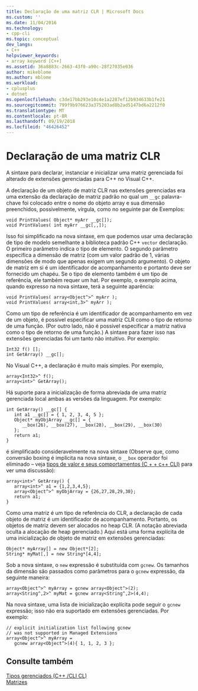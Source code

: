 ```yaml
---
title: Declaração de uma matriz CLR | Microsoft Docs
ms.custom: ''
ms.date: 11/04/2016
ms.technology:
- cpp-cli
ms.topic: conceptual
dev_langs:
- C++
helpviewer_keywords:
- array keyword [C++]
ms.assetid: 36a8883c-2663-43f0-a90c-28f27035e036
author: mikeblome
ms.author: mblome
ms.workload:
- cplusplus
- dotnet
ms.openlocfilehash: c3de17bb293e10c4e1a2287ef12b934633b1fe21
ms.sourcegitcommit: 799f9b976623a375203ad8b2ad5147bd6a2212f0
ms.translationtype: MT
ms.contentlocale: pt-BR
ms.lasthandoff: 09/19/2018
ms.locfileid: "46426452"
---
```

# <a name="declaration-of-a-clr-array"></a>Declaração de uma matriz CLR

A sintaxe para declarar, instanciar e inicializar uma matriz gerenciada foi alterado de extensões gerenciadas para C++ no Visual C++.

A declaração de um objeto de matriz CLR nas extensões gerenciadas era uma extensão da declaração de matriz padrão no qual um `__gc` palavra-chave foi colocado entre o nome do objeto array e sua dimensão preenchidos, possivelmente, vírgula, como no seguinte par de Exemplos:

```
void PrintValues( Object* myArr __gc[]);
void PrintValues( int myArr __gc[,,]);
```

Isso foi simplificado na nova sintaxe, em que podemos usar uma declaração de tipo de modelo semelhante a biblioteca padrão C++ `vector` declaração. O primeiro parâmetro indica o tipo de elemento. O segundo parâmetro especifica a dimensão de matriz (com um valor padrão de 1, várias dimensões de modo que apenas exigem um segundo argumento). O objeto de matriz em si é um identificador de acompanhamento e portanto deve ser fornecido um chapéu. Se o tipo de elemento também é um tipo de referência, ele também requer um hat. Por exemplo, o exemplo acima, quando expresso na nova sintaxe, terá a seguinte aparência:

```
void PrintValues( array<Object^>^ myArr );
void PrintValues( array<int,3>^ myArr );
```

Como um tipo de referência é um identificador de acompanhamento em vez de um objeto, é possível especificar uma matriz CLR como o tipo de retorno de uma função. (Por outro lado, não é possível especificar a matriz nativa como o tipo de retorno de uma função.) A sintaxe para fazer isso nas extensões gerenciadas foi um tanto não intuitivo. Por exemplo:

```
Int32 f() [];
int GetArray() __gc[];
```

No Visual C++, a declaração é muito mais simples. Por exemplo,

```
array<Int32>^ f();
array<int>^ GetArray();
```

Há suporte para a inicialização de forma abreviada de uma matriz gerenciada local ambas as versões da linguagem. Por exemplo:

```
int GetArray() __gc[] {
   int a1 __gc[] = { 1, 2, 3, 4, 5 };
   Object* myObjArray __gc[] = {
      __box(26), __box(27), __box(28), __box(29), __box(30)
   };
   return a1;
}
```

é simplificado consideravelmente na nova sintaxe (Observe que, como conversão boxing é implícita na nova sintaxe, o `__box` operador foi eliminado – veja [tipos de valor e seus comportamentos (C + + c++ CLI)](../dotnet/value-types-and-their-behaviors-cpp-cli.md) para ver uma discussão):

```
array<int>^ GetArray() {
   array<int>^ a1 = {1,2,3,4,5};
   array<Object^>^ myObjArray = {26,27,28,29,30};
   return a1;
}
```

Como uma matriz é um tipo de referência do CLR, a declaração de cada objeto de matriz é um identificador de acompanhamento. Portanto, os objetos de matriz devem ser alocados no heap CLR. (A notação abreviada oculta a alocação de heap gerenciado.) Aqui está uma forma explícita de uma inicialização de objeto de matriz em extensões gerenciadas:

```
Object* myArray[] = new Object*[2];
String* myMat[,] = new String*[4,4];
```

Sob a nova sintaxe, o `new` expressão é substituída com `gcnew`. Os tamanhos da dimensão são passados como parâmetros para o `gcnew` expressão, da seguinte maneira:

```
array<Object^>^ myArray = gcnew array<Object^>(2);
array<String^,2>^ myMat = gcnew array<String^,2>(4,4);
```

Na nova sintaxe, uma lista de inicialização explícita pode seguir o `gcnew` expressão; isso não era suportado em extensões gerenciadas. Por exemplo:

```
// explicit initialization list following gcnew
// was not supported in Managed Extensions
array<Object^>^ myArray =
   gcnew array<Object^>(4){ 1, 1, 2, 3 };
```

## <a name="see-also"></a>Consulte também

[Tipos gerenciados (C++ /CLI CL)](../dotnet/managed-types-cpp-cl.md)<br/>
[Matrizes](../windows/arrays-cpp-component-extensions.md)